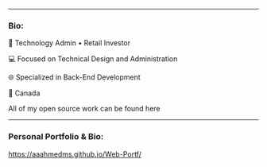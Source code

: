 
<hr>

### Bio:
🏢 Technology Admin • Retail Investor 

💻 Focused on Technical Design and Administration

🌐 Specialized in Back-End Development

📍 Canada

All of my open source work can be found here

<hr>




### Personal Portfolio & Bio:

https://aaahmedms.github.io/Web-Portf/


